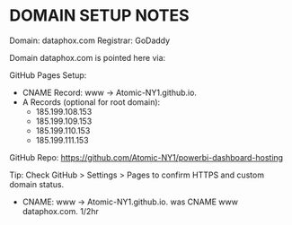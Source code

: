 
# DOMAIN SETUP NOTES

Domain: dataphox.com
Registrar: GoDaddy

Domain dataphox.com is pointed here via:


GitHub Pages Setup:
- CNAME Record: www → Atomic-NY1.github.io.
- A Records (optional for root domain):
  - 185.199.108.153
  - 185.199.109.153
  - 185.199.110.153
  - 185.199.111.153

GitHub Repo: https://github.com/Atomic-NY1/powerbi-dashboard-hosting

Tip: Check GitHub > Settings > Pages to confirm HTTPS and custom domain status.

- CNAME: www → Atomic-NY1.github.io. was CNAME www dataphox.com. 1/2hr


